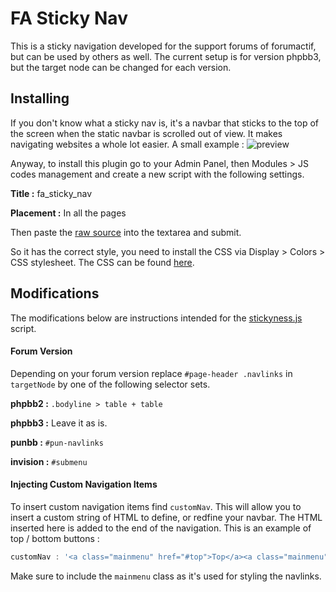 # FA Sticky Nav

This is a sticky navigation developed for the support forums of forumactif, but can be used by others as well. The current setup is for version phpbb3, but the target node can be changed for each version.

## Installing

If you don't know what a sticky nav is, it's a navbar that sticks to the top of the screen when the static navbar is scrolled out of view. It makes navigating websites a whole lot easier. A small example :
![preview](http://i21.servimg.com/u/f21/18/21/41/30/captur78.png)

Anyway, to install this plugin go to your Admin Panel, then Modules > JS codes management and create a new script with the following settings.

**Title :** fa_sticky_nav

**Placement :** In all the pages

Then paste the [raw source](https://raw.githubusercontent.com/SethClydesdale/fa-sticky-nav/master/stickyness.js) into the textarea and submit.

So it has the correct style, you need to install the CSS via Display > Colors > CSS stylesheet. The CSS can be found [here](https://raw.githubusercontent.com/SethClydesdale/fa-sticky-nav/master/sticky_style.css).


## Modifications

The modifications below are instructions intended for the [stickyness.js](https://github.com/SethClydesdale/fa-sticky-nav/blob/master/stickyness.js) script.

#### Forum Version

Depending on your forum version replace ``#page-header .navlinks`` in ``targetNode`` by one of the following selector sets.

**phpbb2 :** ``.bodyline > table + table`` 

**phpbb3 :** Leave it as is.

**punbb :** ``#pun-navlinks``

**invision :** ``#submenu``

#### Injecting Custom Navigation Items

To insert custom navigation items find ``customNav``. This will allow you to insert a custom string of HTML to define, or redfine your navbar. The HTML inserted here is added to the end of the navigation. This is an example of top / bottom buttons :
```javascript
customNav : '<a class="mainmenu" href="#top">Top</a><a class="mainmenu" href="#bottom">Bottom</a>',
```

Make sure to include the ``mainmenu`` class as it's used for styling the navlinks.
